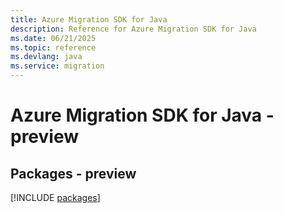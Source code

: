 ```yaml
---
title: Azure Migration SDK for Java
description: Reference for Azure Migration SDK for Java
ms.date: 06/21/2025
ms.topic: reference
ms.devlang: java
ms.service: migration
---
```

# Azure Migration SDK for Java - preview
## Packages - preview
[!INCLUDE [packages](migration-index.md)]